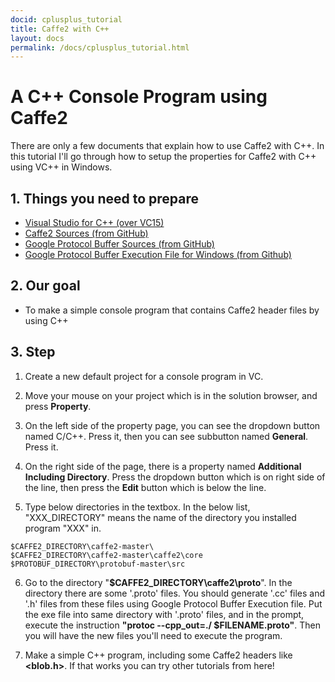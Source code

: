 ```yaml
---
docid: cplusplus_tutorial
title: Caffe2 with C++
layout: docs
permalink: /docs/cplusplus_tutorial.html
---
```


# A C++ Console Program using Caffe2
There are only a few documents that explain how to use Caffe2 with C++. In this tutorial I'll go through how to setup the properties for Caffe2 with C++ using VC++ in Windows.


## 1. Things you need to prepare
* [Visual Studio for C++ (over VC15)](https://www.visualstudio.com/downloads/)
* [Caffe2 Sources (from GitHub)](https://github.com/caffe2/caffe2)
* [Google Protocol Buffer Sources (from GitHub)](https://developers.google.com/protocol-buffers/)
* [Google Protocol Buffer Execution File for Windows (from Github)](https://github.com/google/protobuf/releases)



## 2. Our goal
- To make a simple console program that contains Caffe2 header files by using C++



## 3. Step
1. Create a new default project for a console program in VC.

2. Move your mouse on your project which is in the solution browser, and press **Property**.

3. On the left side of the property page, you can see the dropdown button named C/C++. Press it, then you can see subbutton named **General**. Press it.

4. On the right side of the page, there is a property named **Additional Including Directory**. Press the dropdown button which is on right side of the line, then press the **Edit** button which is below the line.

5. Type below directories in the textbox. In the below list, "XXX_DIRECTORY" means the name of the directory you installed program "XXX" in.

~~~
$CAFFE2_DIRECTORY\caffe2-master\
$CAFFE2_DIRECTORY\caffe2-master\caffe2\core
$PROTOBUF_DIRECTORY\protobuf-master\src
~~~

6. Go to the directory "**$CAFFE2_DIRECTORY\caffe2\proto**". In the directory there are some '.proto' files. You should generate '.cc' files and '.h' files from these files using Google Protocol Buffer Execution file. Put the exe file into same directory with '.proto' files, and in the prompt, execute the instruction **"protoc --cpp_out=./ $FILENAME.proto"**. Then you will have the new files you'll need to execute the program.

7. Make a simple C++ program, including some Caffe2 headers like **<blob.h>**. If that works you can try other tutorials from here!
